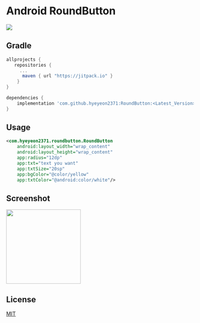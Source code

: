 # Android RoundButton
<img src ="https://img.shields.io/badge/version-0.0.4-brightgreen.svg"/>

## Gradle
``` gradle
allprojects {
   repositories {
     ...
      maven { url "https://jitpack.io" }
    }
}
```
``` gradle
dependencies {
    implementation 'com.github.hyeyeon2371:RoundButton:<Latest_Version>'
}
```

## Usage
``` xml
<com.hyeyeon2371.roundbutton.RoundButton
    android:layout_width="wrap_content"
    android:layout_height="wrap_content"                              
    app:radius="12dp"
    app:txt="text you want"
    app:txtSize="20sp"
    app:bgColor="@color/yellow"
    app:txtColor="@android:color/white"/>
```

## Screenshot
<img src="https://user-images.githubusercontent.com/42951723/55060686-56f96b80-50b5-11e9-82dc-92d3c04541fd.PNG" width="200"/>

## License 
<a href="https://github.com/hyeyeon2371/RoundButton/blob/master/LICENSE">MIT</a>
